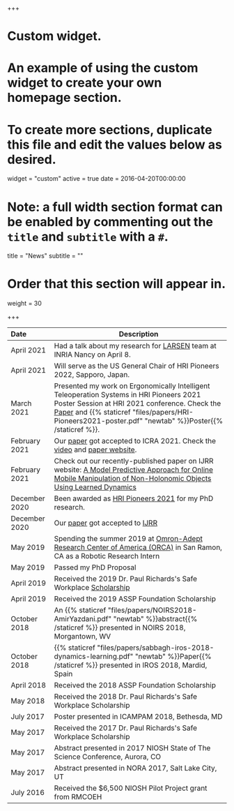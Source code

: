 +++
# Custom widget.
# An example of using the custom widget to create your own homepage section.
# To create more sections, duplicate this file and edit the values below as desired.
widget = "custom"
active = true
date = 2016-04-20T00:00:00

# Note: a full width section format can be enabled by commenting out the `title` and `subtitle` with a `#`.
title = "News"
subtitle = ""

# Order that this section will appear in.
weight = 30

+++

|         Date      | Description                    |
|    :---           | ------------------------------ |
|    April 2021     | Had a talk about my research for [LARSEN](https://team.inria.fr/larsen/) team at INRIA Nancy on April 8.|
|    April 2021     | Will serve as the US General Chair of HRI Pioneers 2022, Sapporo, Japan.|
|    March 2021     | Presented my work on Ergonomically Intelligent Teleoperation Systems in HRI Pioneers 2021 Poster Session at HRI 2021 conference. Check the [Paper](https://dl.acm.org/doi/pdf/10.1145/3434074.3446350) and {{% staticref "files/papers/HRI-Pioneers2021-poster.pdf" "newtab" %}}Poster{{% /staticref %}}.|
|    February 2021  | Our [paper](https://arxiv.org/abs/2010.08124) got accepted to ICRA 2021. Check the [video](https://youtu.be/WmYb1sxsIjg) and [paper website](https://sites.google.com/view/risk-aware-decision-making/home).|
|    February 2021  | Check out our recently-published paper on IJRR website: [A Model Predictive Approach for Online Mobile Manipulation of Non-Holonomic Objects Using Learned Dynamics](https://journals.sagepub.com/doi/full/10.1177/0278364921992793)|
|    December 2020  | Been awarded as [HRI Pioneers 2021](http://www.hripioneers.info/hri21/) for my PhD research.|
|    December 2020  |Our [paper](https://journals.sagepub.com/doi/full/10.1177/0278364921992793) got accepted to [IJRR](https://journals.sagepub.com/home/ijr)||
|    May 2019       |Spending the summer 2019 at [Omron-Adept Research Center of America (ORCA)](https://www.adept.com/) in San Ramon, CA as a Robotic Research Intern|
|    May 2019       |Passed my PhD Proposal|
|    April 2019     |Received the 2019 Dr. Paul Richards's Safe Workplace [Scholarship](https://ergo.mech.utah.edu/2019/04/18/2019-paul-s-richards-wcf-safe-workplace-scholarship/)|
|    April 2019     |Received the 2019 ASSP Foundation Scholarship|
|    October 2018   |An {{% staticref "files/papers/NOIRS2018-AmirYazdani.pdf" "newtab" %}}abstract{{% /staticref %}} presented in NOIRS 2018, Morgantown, WV|
|    October 2018   |{{% staticref "files/papers/sabbagh-iros-2018-dynamics-learning.pdf" "newtab" %}}Paper{{% /staticref %}} presented in IROS 2018, Mardid, Spain|
|    April 2018     |Received the 2018 ASSP Foundation Scholarship|
|    May 2018       |Received the 2018 Dr. Paul Richards's Safe Workplace Scholarship|
|    July 2017      |Poster presented in  ICAMPAM 2018, Bethesda, MD|
|    May 2017       |Received the 2017 Dr. Paul Richards's Safe Workplace Scholarship|
|    May 2017       |Abstract presented in 2017 NIOSH State of The Science Conference, Aurora, CO|
|    May 2017       |Abstract presented in NORA 2017, Salt Lake City, UT|
|    July 2016      |Received the $6,500 NIOSH Pilot Project grant from RMCOEH|
